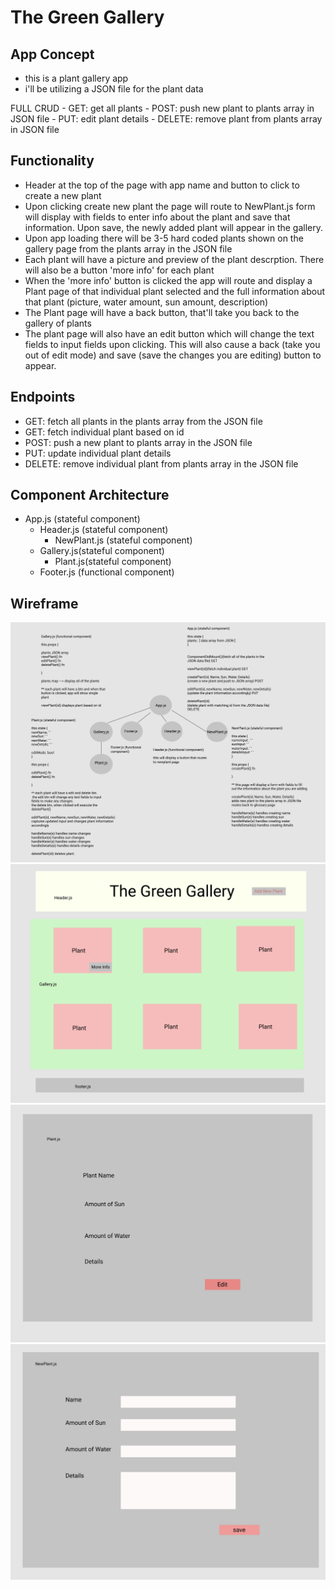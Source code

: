 # The Green Gallery

## App Concept
- this is a plant gallery app
- i'll be utilizing a JSON file for the plant data

FULL CRUD
    - GET: get all plants
    - POST: push new plant to plants array in JSON file
    - PUT: edit plant details
    - DELETE: remove plant from plants array in JSON file

## Functionality
- Header at the top of the page with app name and button to click to create a new plant
- Upon clicking create new plant the page will route to NewPlant.js form will display with fields to enter info about the plant and save that information. Upon save, the newly added plant will appear in the gallery.
- Upon app loading there will be 3-5 hard coded plants shown on the gallery page from the plants array in the JSON file
- Each plant will have a picture and preview of the plant descrption. There will also be a button 'more info' for each plant
- When the 'more info' button is clicked the app will route and display a Plant page of that individual plant selected and the full information about that plant (picture, water amount, sun amount, description)
- The Plant page will have a back button, that'll take you back to the gallery of plants
- The plant page will also have an edit button which will change the text fields to input fields upon clicking. This will also cause a back (take you out of edit mode) and save (save the changes you are editing) button to appear.

## Endpoints 
- GET: fetch all plants in the plants array from the JSON file
- GET: fetch individual plant based on id
- POST: push a new plant to plants array in the JSON file
- PUT: update individual plant details
- DELETE: remove individual plant from plants array in the JSON file

## Component Architecture 
- App.js (stateful component)
    - Header.js (stateful component)
        - NewPlant.js (stateful component)
    - Gallery.js(stateful component)
        - Plant.js(stateful component)
    - Footer.js (functional component)

## Wireframe

<img src='./wireframe/componentTree.png'>
<img src='./wireframe/mockup1.png'>
<img src='./wireframe/mockup2.png'>
<img src='./wireframe/mockup3.png'>